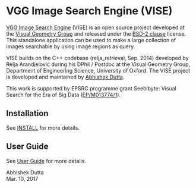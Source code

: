 # VGG Image Search Engine (VISE)

[VGG Image Search Engine](http://www.robots.ox.ac.uk/~vgg/software/vise) (VISE) is an 
open source project developed at the [Visual Geometry Group](http://www.robots.ox.ac.uk/~vgg) and released under 
the [BSD-2 clause](LICENSE) license. This standalone application can be used to make a 
large collection of images searchable by using image regions as query.

VISE builds on the C++ codebase (relja_retrieval, Sep. 2014) developed by 
Relja Arandjelovic during his DPhil / Postdoc at the Visual Geometry Group, 
Department of Engineering Science, University of Oxford. The VISE project
is developed and maintained by [Abhishek Dutta](adutta@robots.ox.ac.uk).

This work is supported by EPSRC programme grant Seebibyte: Visual Search for 
the Era of Big Data ([EP/M013774/1](http://www.seebibyte.org/index.html)).

## Installation
See [INSTALL](INSTALL.md) for more details.

## User Guide
See [User Guide](UserGuide.md) for more details.

Abhishek Dutta  
Mar. 10, 2017
